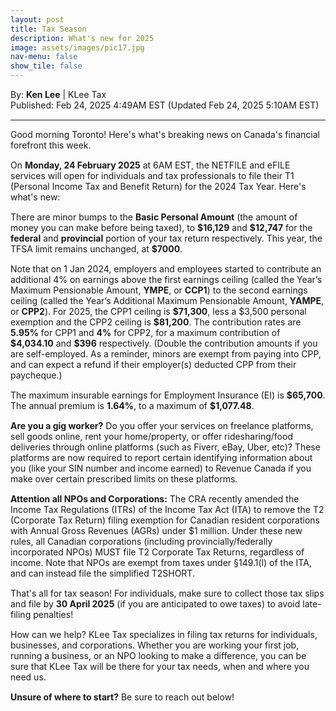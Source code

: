 ```yaml
---
layout: post
title: Tax Season
description: What's new for 2025
image: assets/images/pic17.jpg
nav-menu: false
show_tile: false
---
```


<style>
  p {
    margin-bottom: 15px; 
  }

  hr.major {
    margin: 10px 0;
  }
</style>

<!-- Credits -->
<div class="row">
	<div class="12u">
		<p>By: <b>Ken Lee</b> | KLee Tax <br> Published: Feb 24, 2025 4:49AM EST (Updated Feb 24, 2025 5:10AM EST)</p>
	</div>
</div>

<hr class="major"/>

<!-- Content -->

<div class="row">
	<div class="12u">
		<p>Good morning Toronto! Here's what's breaking news on Canada's financial forefront this week. </p>
    <p>On <b>Monday, 24 February 2025</b> at 6AM EST, the NETFILE and eFILE services will open for individuals and tax professionals to file their T1 (Personal Income Tax and Benefit Return) for the 2024 Tax Year. Here's what's new:</p>
    <p>There are minor bumps to the <b>Basic Personal Amount</b> (the amount of money you can make before being taxed), to <b>$16,129</b> and <b>$12,747</b> for the <b>federal</b> and <b>provincial</b> portion of your tax return respectively. This year, the TFSA limit remains unchanged, at <b>$7000</b>.</p>
    <p>Note that on 1 Jan 2024, employers and employees started to contribute an additional 4% on earnings above the first earnings ceiling (called the Year’s Maximum Pensionable Amount, <b>YMPE</b>, or <b>CCP1</b>) to the second earnings ceiling (called the Year’s Additional Maximum Pensionable Amount, <b>YAMPE</b>, or <b>CPP2</b>). For 2025, the  CPP1 ceiling is <b>$71,300</b>, less a $3,500 personal exemption and the CPP2 ceiling is <b>$81,200</b>. The contribution rates are <b>5.95%</b> for CPP1 and <b>4%</b> for CPP2, for a maximum contribution of <b>$4,034.10</b> and <b>$396</b> respectively. (Double the contribution amounts if you are self-employed. As a reminder, minors are exempt from paying into CPP, and can expect a refund if their employer(s) deducted CPP from their paycheque.)</p>
    <p>The maximum insurable earnings for Employment Insurance (EI) is <b>$65,700</b>. The annual premium is <b>1.64%</b>, to a maximum of <b>$1,077.48</b>.</p>
    <p><b>Are you a gig worker?</b> Do you offer your services on freelance platforms, sell goods online, rent your home/property, or offer ridesharing/food deliveries through online platforms (such as Fiverr, eBay, Uber, etc)? These platforms are now required to report certain identifying information about you (like your SIN number and income earned) to Revenue Canada if you make over certain prescribed limits on these platforms.</p>
    <p><b>Attention all NPOs and Corporations:</b> The CRA recently amended the Income Tax Regulations (ITRs) of the Income Tax Act (ITA) to remove the T2 (Corporate Tax Return) filing exemption for Canadian resident corporations with Annual Gross Revenues (AGRs) under $1 million. Under these new rules, all Canadian corporations (including provincially/federally incorporated NPOs) MUST file T2 Corporate Tax Returns, regardless of income. Note that NPOs are exempt from taxes under §149.1(l) of the ITA, and can instead file the simplified T2SHORT. 
    <p>That's all for tax season! For individuals, make sure to collect those tax slips and file by <b>30 April 2025</b> (if you are anticipated to owe taxes) to avoid late-filing penalties! </p>
    <p>How can we help? KLee Tax specializes in filing tax returns for individuals, businesses, and corporations. Whether you are working your first job, running a business, or an NPO looking to make a difference, you can be sure that KLee Tax will be there for your tax needs, when and where you need us.</p>
    <p><b>Unsure of where to start?</b> Be sure to reach out below!</p>
  </div>
</div>
